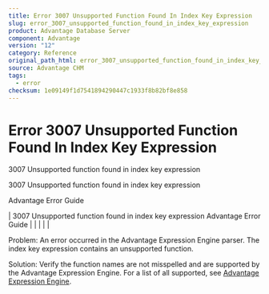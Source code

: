 ```yaml
---
title: Error 3007 Unsupported Function Found In Index Key Expression
slug: error_3007_unsupported_function_found_in_index_key_expression
product: Advantage Database Server
component: Advantage
version: "12"
category: Reference
original_path_html: error_3007_unsupported_function_found_in_index_key_expression.htm
source: Advantage CHM
tags:
  - error
checksum: 1e09149f1d7541894290447c1933f8b82bf8e858
---
```


# Error 3007 Unsupported Function Found In Index Key Expression

3007 Unsupported function found in index key expression

3007 Unsupported function found in index key expression

Advantage Error Guide

| 3007 Unsupported function found in index key expression  Advantage Error Guide |  |  |  |  |

Problem: An error occurred in the Advantage Expression Engine parser. The index key expression contains an unsupported function.

Solution: Verify the function names are not misspelled and are supported by the Advantage Expression Engine. For a list of all supported, see [Advantage Expression Engine](master_advantage_expression_engine.md).
